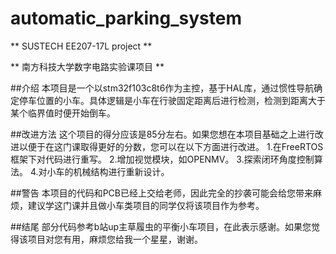 # automatic_parking_system

** SUSTECH EE207-17L project **

** 南方科技大学数字电路实验课项目 **

##介绍
本项目是一个以stm32f103c8t6作为主控，基于HAL库，通过惯性导航确定停车位置的小车。具体逻辑是小车在行驶固定距离后进行检测，检测到距离大于某个临界值时便开始倒车。

##改进方法
这个项目的得分应该是85分左右。如果您想在本项目基础之上进行改进以便于在这门课取得更好的分数，您可以在以下方面进行改进。
1.在FreeRTOS框架下对代码进行重写。
2.增加视觉模块，如OPENMV。
3.探索闭环角度控制算法。
4.对小车的机械结构进行重新设计。

##警告
本项目的代码和PCB已经上交给老师，因此完全的抄袭可能会给您带来麻烦，建议学这门课并且做小车类项目的同学仅将该项目作为参考。

##结尾
部分代码参考b站up主草履虫的平衡小车项目，在此表示感谢。如果您觉得该项目对您有用，麻烦您给我一个星星，谢谢。
